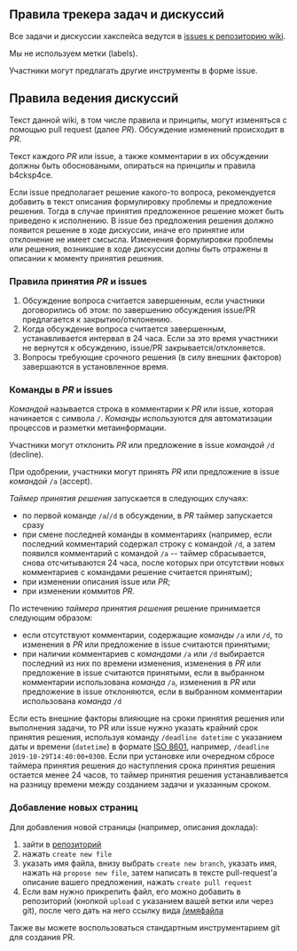 ## Правила трекера задач и дискуссий

Все задачи и дискуссии хакспейса ведутся в [issues к репозиторию wiki](https://github.com/b4ck5p4c3/wiki/issues).

Мы не используем метки (labels).

Участники могут предлагать другие инструменты в форме issue.

## Правила ведения дискуссий

Текст данной wiki, в том числе правила и принципы, могут изменяться с помощью pull request (далее *PR*). Обсуждение изменений происходит в *PR*.

Текст каждого *PR* или issue, а также комментарии в их обсуждении должны быть обосноваными, опираться на принципы и правила b4cksp4ce.

Если issue предполагает решение какого-то вопроса, рекомендуется добавить в текст описания формулировку проблемы и предложение решения. Тогда в случае принятия предложенное решение может быть приведено к исполнению. В issue без предложения решения должно появится решение в ходе дискуссии, иначе его принятие или отклонение не имеет смсысла. Изменения формулировки проблемы или решения, возникшие в ходе дискуссии долны быть отражены в описании к моменту принятия решения.

### Правила принятия *PR* и issues

1. Обсуждение вопроса считается завершенным, если участники договорились об этом: по завершению обсуждения issue/PR предлагается к закрытию/отклонению.
2. Когда обсуждение вопроса считается завершенным, устанавливается интервал в 24 часа. Если за это время участники не вернутся к обсуждению, issue/PR закрывается/отклоняется.
3. Вопросы требующие срочного решения (в силу внешних факторов) завершаются в установленное время.

### Команды в *PR* и issues 

*Командой* называется строка в комментарии к *PR* или issue, которая начинается с символа `/`. *Команды* используются для автоматизации процессов и разметки метаинформации.

Участники могут отклонить *PR* или предложение в issue *командой* `/d` (decline).

При одобрении, участники могут принять *PR* или предложение в issue *командой* `/a` (accept).

*Таймер принятия решения* запускается в следующих случаях:

- по первой команде `/a`/`/d` в обсуждении, в *PR* таймер запускается сразу
- при смене последней команды в комментариях (например, если последний комментарий содержал строку с командой `/d`, а затем появился комментарий с командой `/a` -- таймер сбрасывается, снова отсчитываются 24 часа, после которых при отсутствии новых комментариев с командами решение считается принятым);
- при изменении описания issue или *PR*;
- при изменении коммитов *PR*.

По истечению *таймера принятия решения* решение принимается следующим образом:

- если отсутствуют комментарии, содержащие *команды* `/a` или `/d`, то изменения в *PR* или предложение в issue считаются принятыми;
- при наличии комментариев с *командами* `/a` или `/d` выбирается последний из них по времени изменения, изменения в *PR* или предложение в issue считаются принятыми, если в выбранном комментарии использована *команда* `/a`, изменения в *PR* или предложение в issue отклоняются, если  в выбранном комментарии использована *команда* `/d`

Если есть внешние факторы влияющие на сроки принятия решения или выполнения задачи, то PR или issue нужно указать крайний срок принятия решения, используя команду `/deadline datetime` с указанием даты и времени (`datetime`) в формате [ISO 8601](https://wikipedia.org/wiki/ISO_8601), например, `/deadline 2019-10-29T14:40:00+0300`. Если при установке или очередном сбросе таймера принятия решения до наступления срока принятия решения остается менее 24 часов, то таймер принятия решения устанавливается на разницу времени между созданием задачи и указанным сроком.

### Добавление новых страниц

Для добавления новой страницы (например, описания доклада):

1. зайти в [репозиторий](https://github.com/b4ck5p4c3/wiki)
2. нажать `create new file`
3. указать имя файла, внизу выбрать `create new branch`, указать имя, нажать на `propose new file`, затем написать в тексте pull-request'а описание вашего предложения, нажать `create pull request`
4. Если вам нужно прикрепить файл, его можно добавить в репозиторий (кнопкой `upload` с указанием вашей ветки или через git), после чего дать на него ссылку вида [/имяфайла](/имяфайла)

Также вы можете воспользоваться стандартным инструментарием git для создания PR.
